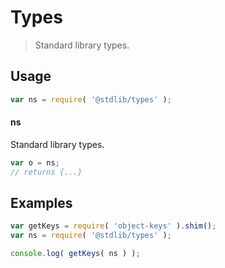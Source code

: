 # Types

> Standard library types.


<section class="usage">

## Usage

``` javascript
var ns = require( '@stdlib/types' );
```

#### ns

Standard library types.

``` javascript
var o = ns;
// returns {...}
```

</section>

<!-- /.usage -->


<section class="examples">

## Examples

<!-- TODO: better examples -->

``` javascript
var getKeys = require( 'object-keys' ).shim();
var ns = require( '@stdlib/types' );

console.log( getKeys( ns ) );
```

</section>

<!-- /.examples -->


<section class="links">

</section>

<!-- /.links -->
